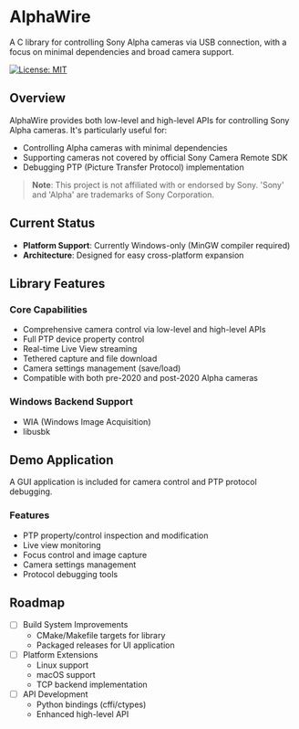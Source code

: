 # AlphaWire

A C library for controlling Sony Alpha cameras via USB connection, with a focus on minimal dependencies and broad camera support.

[![License: MIT](https://img.shields.io/badge/License-MIT-yellow.svg)](https://opensource.org/licenses/MIT)

## Overview

AlphaWire provides both low-level and high-level APIs for controlling Sony Alpha cameras. It's particularly useful for:
- Controlling Alpha cameras with minimal dependencies
- Supporting cameras not covered by official Sony Camera Remote SDK
- Debugging PTP (Picture Transfer Protocol) implementation

> **Note**: This project is not affiliated with or endorsed by Sony. 'Sony' and 'Alpha' are trademarks of Sony Corporation.

## Current Status

- **Platform Support**: Currently Windows-only (MinGW compiler required)
- **Architecture**: Designed for easy cross-platform expansion

## Library Features

### Core Capabilities
- Comprehensive camera control via low-level and high-level APIs
- Full PTP device property control
- Real-time Live View streaming
- Tethered capture and file download
- Camera settings management (save/load)
- Compatible with both pre-2020 and post-2020 Alpha cameras

### Windows Backend Support
- WIA (Windows Image Acquisition)
- libusbk

## Demo Application

A GUI application is included for camera control and PTP protocol debugging.

### Features
- PTP property/control inspection and modification
- Live view monitoring
- Focus control and image capture
- Camera settings management
- Protocol debugging tools

## Roadmap

- [ ] Build System Improvements
   - CMake/Makefile targets for library
   - Packaged releases for UI application
- [ ] Platform Extensions
   - Linux support
   - macOS support
   - TCP backend implementation
- [ ] API Development
   - Python bindings (cffi/ctypes)
   - Enhanced high-level API
